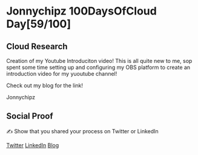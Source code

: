 <!-- This is a template you can use for quick progress days. It removes a lot of the steps we encourage you to share in the longer template 000-DAY-ARTICLE-LONG-TEMPLATE.MD-->

# Jonnychipz 100DaysOfCloud Day[59/100]

## Cloud Research

Creation of my Youtube Introduciton video! This is all quite new to me, sop spent some time setting up and configuring my OBS platform to create an introduction video for my yuoutube channel!

Check out my blog for the link!

Jonnychipz

## Social Proof

✍️ Show that you shared your process on Twitter or LinkedIn

[Twitter](https://twitter.com/jonnychipz/status/1323662748421677058)
[LinkedIn](https://www.linkedin.com/posts/japlunn_day59100-100daysofcloud-jonnychipz-activity-6729428437338996736-6BVB)
[Blog](https://jonnychipz.com/2020/11/03/day59-100-100daysofcloud-jonnychipz-introduction-to-my-youtube-channel/)
